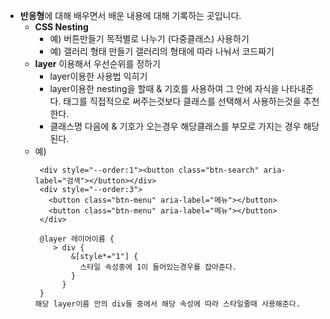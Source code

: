 - **반응형**에 대해 배우면서 배운 내용에 대해 기록하는 곳입니다.  
  - **CSS Nesting**
    - 예) 버튼만들기
           목적별로 나누기 (다중클래스) 사용하기
    - 예) 갤러리 형태 만들기
            갤러리의 형태에 따라 나눠서 코드짜기
  - **layer** 이용해서 우선순위를 정하기
    - layer이용한 사용법 익히기
    - layer이용한 nesting을 할때 & 기호를 사용하여 그 안에 자식을 나타내준다.
      태그를 직접적으로 써주는것보다 클래스를 선택해서 사용하는것을 추천한다.
    - 클래스명 다음에 & 기호가 오는경우 해당클래스를 부모로 가지는 경우 해당된다.
  - 예)
     ```
      <div style="--order:1"><button class="btn-search" aria-label="검색"></button></div>
      <div style="--order:3">
        <button class="btn-menu" aria-label="메뉴"></button>
        <button class="btn-menu" aria-label="메뉴"></button>
      </div>
    ```
    ```
     @layer 레이어이름 {
        > div {
            &[style*="1"] {
              스타일 속성중에 1이 들어있는경우를 잡아준다.
            }
          }        
     }
    해당 layer이름 안의 div들 중에서 해당 속성에 따라 스타일줄때 사용해준다.
    ```


